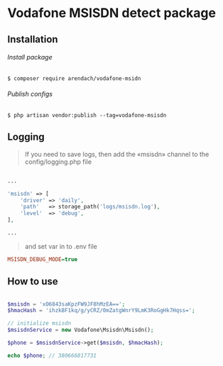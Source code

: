 # Vodafone MSISDN detect package

## Installation

###### Install package
```
$ composer require arendach/vodafone-msidn
```
###### Publish configs
```
$ php artisan vendor:publish --tag=vodafone-msisdn
```

## Logging

> If you need to save logs, then add the «msisdn» channel to the config/logging.php file

```php

...

'msisdn' => [
    'driver' => 'daily',
    'path'   => storage_path('logs/msisdn.log'),
    'level'  => 'debug',
],

...

```
> and set var in to .env file

```ini
MSISDN_DEBUG_MODE=true
```

## How to use

```php

$msisdn = 'xO6843saKpzFW9JF8hMzEA==';
$hmacHash = 'ihzkBF1kq/g/yCRZ/0mZatgWnrY9LmK3RoGgHk7Hqss=';

// initialize msisdn
$msisdnService = new Vodafone\Msisdn\Msisdn();

$phone = $msisdnService->get($msisdn, $hmacHash);

echo $phone; // 380666817731

```